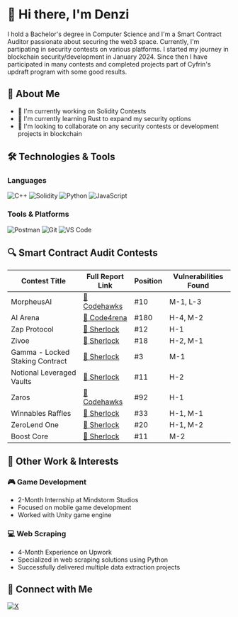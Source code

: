 # 👋 Hi there, I'm Denzi

I hold a Bachelor's degree in Computer Science and I'm a Smart Contract Auditor passionate about securing the web3 space. Currently, I'm partipating in security contests on various platforms. I started my journey in blockchain security/development in January 2024. Since then I have participated in many contests and completed projects part of Cyfrin's updraft program with some good results. 

## 🚀 About Me
- 🔭 I'm currently working on Solidity Contests
- 🌱 I'm currently learning Rust to expand my security options
- 👯 I'm looking to collaborate on any security contests or development projects in blockchain

## 🛠️ Technologies & Tools
### Languages
![C++](https://img.shields.io/badge/-C++-00599C?style=flat-square&logo=cplusplus&logoColor=white)
![Solidity](https://img.shields.io/badge/-Solidity-363636?style=flat-square&logo=solidity&logoColor=white)
![Python](https://img.shields.io/badge/-Python-3776AB?style=flat-square&logo=Python&logoColor=white)
![JavaScript](https://img.shields.io/badge/-JavaScript-F7DF1E?style=flat-square&logo=JavaScript&logoColor=black)

### Tools & Platforms
![Postman](https://img.shields.io/badge/-Postman-FF6C37?style=flat-square&logo=postman&logoColor=white)
![Git](https://img.shields.io/badge/-Git-F05032?style=flat-square&logo=git&logoColor=white)
![VS Code](https://img.shields.io/badge/-VS%20Code-007ACC?style=flat-square&logo=Visual%20Studio%20Code&logoColor=white)

## 🔍 Smart Contract Audit Contests
| Contest Title | Full Report Link | Position | Vulnerabilities Found |
|--------------|-------------|----------|---------------------|
| MorpheusAI | [🔗 Codehawks](https://codehawks.cyfrin.io/c/2024-01-Morpheus) | #10 | M-1, L-3 |
| AI Arena | [🔗 Code4rena](https://code4rena.com/audits/2024-02-ai-arena) | #180 | H-4, M-2 |
| Zap Protocol | [🔗 Sherlock](https://audits.sherlock.xyz/contests/243) | #12 | H-1 |
| Zivoe | [🔗 Sherlock](https://audits.sherlock.xyz/contests/280) | #18 | H-2, M-1 |
| Gamma - Locked Staking Contract | [🔗 Sherlock](https://audits.sherlock.xyz/contests/330) | #3 | M-1 |
| Notional Leveraged Vaults | [🔗 Sherlock](https://audits.sherlock.xyz/contests/446) | #11 | H-2 |
| Zaros | [🔗 Codehawks](https://codehawks.cyfrin.io/c/2024-07-zaros) | #92 | H-1 |
| Winnables Raffles | [🔗 Sherlock](https://audits.sherlock.xyz/contests/516) | #33 | H-1, M-1 |
| ZeroLend One | [🔗 Sherlock](https://audits.sherlock.xyz/contests/466) | #20 | H-1, M-2 |
| Boost Core | [🔗 Sherlock](https://audits.sherlock.xyz/contests/426) | #11 | M-2 |

## 🎯 Other Work & Interests

### 🎮 Game Development

- 2-Month Internship at Mindstorm Studios
- Focused on mobile game development
- Worked with Unity game engine

### 💻 Web Scraping

- 4-Month Experience on Upwork
- Specialized in web scraping solutions using Python
- Successfully delivered multiple data extraction projects

## 🤝 Connect with Me

[![X](https://img.shields.io/badge/-Twitter-1DA1F2?style=flat-square&logo=Twitter&logoColor=white)](https://x.com/0xDenzi_)